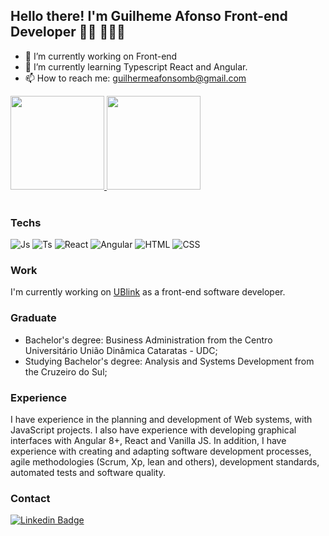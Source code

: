 ## Hello there! I'm Guilheme Afonso Front-end Developer 👋🏼 👨🏻‍💻

- 🔭 I’m currently working on Front-end
- 🌱 I’m currently learning Typescript React and Angular.
- 📫 How to reach me: guilhermeafonsomb@gmail.com

<div align="left">
  <a href="https://github.com/guilhermeafonsomb">
  <img height="150em" src="https://github-readme-stats.vercel.app/api?username=guilhermeafonsomb&show_icons=true&theme=gotham&include_all_commits=true&count_private=true"/>
  <img height="150em" src="https://github-readme-stats.vercel.app/api/top-langs/?username=guilhermeafonsomb&theme=gotham&layout=compact&langs_count=7"/>
</a>
</div>

<div style="display: inline_block"><br>
  <h3>Techs</h3>
   <img alt="Js" src="https://img.shields.io/badge/JavaScript-323330?style=for-the-badge&logo=javascript&logoColor=F7DF1E" />
   <img alt="Ts" src="https://img.shields.io/badge/TypeScript-007ACC?style=for-the-badge&logo=typescript&logoColor=white" />
   <img alt="React" src="https://img.shields.io/badge/React-20232A?style=for-the-badge&logo=react&logoColor=61DAFB" />
   <img alt="Angular" src="https://img.shields.io/badge/Angular-DD0031?style=for-the-badge&logo=angular&logoColor=white" />
   <img alt="HTML" src="https://img.shields.io/badge/HTML5-E34F26?style=for-the-badge&logo=html5&logoColor=white" />
   <img alt="CSS" src="https://img.shields.io/badge/CSS3-1572B6?style=for-the-badge&logo=css3&logoColor=white" />       
</div>

<div>
  <h3>Work</h3>
  <a href="https://www.youtube.com/channel/UC_-uuuZbY0AAt9CViNzvc-Q" target="_blank"></a>
  I'm currently working on <a href="https://ublink.com.br/" target="_blank">UBlink</a> as a front-end software developer.
</div>

<div>
  <h3>Graduate</h3>
  <ul>
    <li>Bachelor's degree: Business Administration from the Centro Universitário União Dinâmica Cataratas - UDC;</li>
    <li>Studying Bachelor's degree: Analysis and Systems Development from the Cruzeiro do Sul;</li>
  </ul>
</div>

<div>
  <h3>Experience</h3>
  I have experience in the planning and development of Web systems, with JavaScript projects. I also have experience with developing graphical interfaces with  Angular   8+, React and Vanilla JS. In addition, I have experience with creating and adapting software development processes, agile methodologies (Scrum, Xp, lean and others),   development standards, automated tests and software quality.
</div>

### Contact 
[![Linkedin Badge](https://img.shields.io/badge/-Linkedin-blue?style=flat-square&logo=Linkedin&link=https://www.linkedin.com/in/guilherme-amb/)](https://www.linkedin.com/in/guilherme-amb/)

